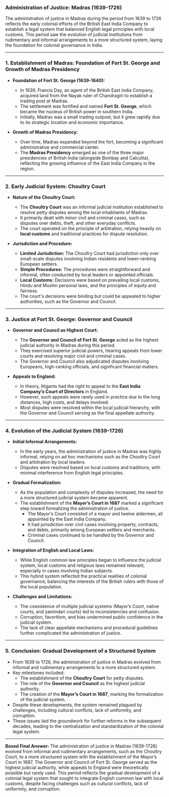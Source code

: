 ### **Administration of Justice: Madras (1639-1726)**

The administration of justice in Madras during the period from 1639 to 1726 reflects the early colonial efforts of the British East India Company to establish a legal system that balanced English legal principles with local customs. This period saw the evolution of judicial institutions from rudimentary and informal arrangements to a more structured system, laying the foundation for colonial governance in India.

---

### **1. Establishment of Madras: Foundation of Fort St. George and Growth of Madras Presidency**
- **Foundation of Fort St. George (1639-1640):**
  - In 1639, Francis Day, an agent of the British East India Company, acquired land from the Nayak ruler of Chandragiri to establish a trading post at Madras.
  - The settlement was fortified and named **Fort St. George**, which became the nucleus of British power in southern India.
  - Initially, Madras was a small trading outpost, but it grew rapidly due to its strategic location and economic importance.
  
- **Growth of Madras Presidency:**
  - Over time, Madras expanded beyond the fort, becoming a significant administrative and commercial center.
  - The **Madras Presidency** emerged as one of the three major presidencies of British India (alongside Bombay and Calcutta), reflecting the growing influence of the East India Company in the region.

---

### **2. Early Judicial System: Choultry Court**
- **Nature of the Choultry Court:**
  - The **Choultry Court** was an informal judicial institution established to resolve petty disputes among the local inhabitants of Madras.
  - It primarily dealt with minor civil and criminal cases, such as disputes over debts, theft, and other everyday conflicts.
  - The court operated on the principle of arbitration, relying heavily on **local customs** and traditional practices for dispute resolution.

- **Jurisdiction and Procedure:**
  - **Limited Jurisdiction:** The Choultry Court had jurisdiction only over small-scale disputes involving Indian residents and lower-ranking European settlers.
  - **Simple Procedures:** The procedures were straightforward and informal, often conducted by local leaders or appointed officials.
  - **Local Customs:** Decisions were based on prevailing local customs, Hindu and Muslim personal laws, and the principles of equity and fairness.
  - The court's decisions were binding but could be appealed to higher authorities, such as the Governor and Council.

---

### **3. Justice at Fort St. George: Governor and Council**
- **Governor and Council as Highest Court:**
  - The **Governor and Council of Fort St. George** acted as the highest judicial authority in Madras during this period.
  - They exercised superior judicial powers, hearing appeals from lower courts and resolving major civil and criminal cases.
  - The Governor and Council also adjudicated disputes involving Europeans, high-ranking officials, and significant financial matters.

- **Appeals to England:**
  - In theory, litigants had the right to appeal to the **East India Company’s Court of Directors** in England.
  - However, such appeals were rarely used in practice due to the long distances, high costs, and delays involved.
  - Most disputes were resolved within the local judicial hierarchy, with the Governor and Council serving as the final appellate authority.

---

### **4. Evolution of the Judicial System (1639-1726)**
- **Initial Informal Arrangements:**
  - In the early years, the administration of justice in Madras was highly informal, relying on ad hoc mechanisms such as the Choultry Court and arbitration by local leaders.
  - Disputes were resolved based on local customs and traditions, with minimal interference from English legal principles.

- **Gradual Formalization:**
  - As the population and complexity of disputes increased, the need for a more structured judicial system became apparent.
  - The establishment of the **Mayor’s Court in 1687** marked a significant step toward formalizing the administration of justice.
    - The Mayor’s Court consisted of a mayor and twelve aldermen, all appointed by the East India Company.
    - It had jurisdiction over civil cases involving property, contracts, and debts, primarily among European settlers and merchants.
    - Criminal cases continued to be handled by the Governor and Council.

- **Integration of English and Local Laws:**
  - While English common law principles began to influence the judicial system, local customs and religious laws remained relevant, especially in cases involving Indian subjects.
  - This hybrid system reflected the practical realities of colonial governance, balancing the interests of the British rulers with those of the local population.

- **Challenges and Limitations:**
  - The coexistence of multiple judicial systems (Mayor’s Court, native courts, and zamindari courts) led to inconsistencies and confusion.
  - Corruption, favoritism, and bias undermined public confidence in the judicial system.
  - The lack of clear appellate mechanisms and procedural guidelines further complicated the administration of justice.

---

### **5. Conclusion: Gradual Development of a Structured System**
- From 1639 to 1726, the administration of justice in Madras evolved from informal and rudimentary arrangements to a more structured system.
- Key milestones included:
  - The establishment of the **Choultry Court** for petty disputes.
  - The role of the **Governor and Council** as the highest judicial authority.
  - The creation of the **Mayor’s Court in 1687**, marking the formalization of the judicial system.
- Despite these developments, the system remained plagued by challenges, including cultural conflicts, lack of uniformity, and corruption.
- These issues laid the groundwork for further reforms in the subsequent decades, leading to the centralization and standardization of the colonial legal system.

---

**Boxed Final Answer:**
The administration of justice in Madras (1639-1726) evolved from informal and rudimentary arrangements, such as the Choultry Court, to a more structured system with the establishment of the Mayor’s Court in 1687. The Governor and Council of Fort St. George served as the highest judicial authority, while appeals to England were theoretically possible but rarely used. This period reflects the gradual development of a colonial legal system that sought to integrate English common law with local customs, despite facing challenges such as cultural conflicts, lack of uniformity, and corruption.